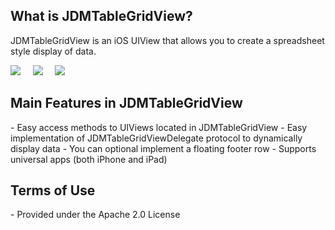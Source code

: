<h2>What is JDMTableGridView?</h2>
JDMTableGridView is an iOS UIView that allows you to create a spreadsheet style display of data.

![](https://github.com/macmoe/JDMTableGridView/raw/master/screenshots/iphone-1.png) 
&nbsp;&nbsp;&nbsp;
![](https://github.com/macmoe/JDMTableGridView/raw/master/screenshots/iphone-2.png) 
&nbsp;&nbsp;&nbsp;
![](https://github.com/macmoe/JDMTableGridView/raw/master/screenshots/ipad-1.png) 

<h2>Main Features in JDMTableGridView</h2>
- Easy access methods to UIViews located in JDMTableGridView
- Easy implementation of JDMTableGridViewDelegate protocol to dynamically display data
- You can optional implement a floating footer row
- Supports universal apps (both iPhone and iPad)

<h2>Terms of Use</h2>
- Provided under the Apache 2.0 License
